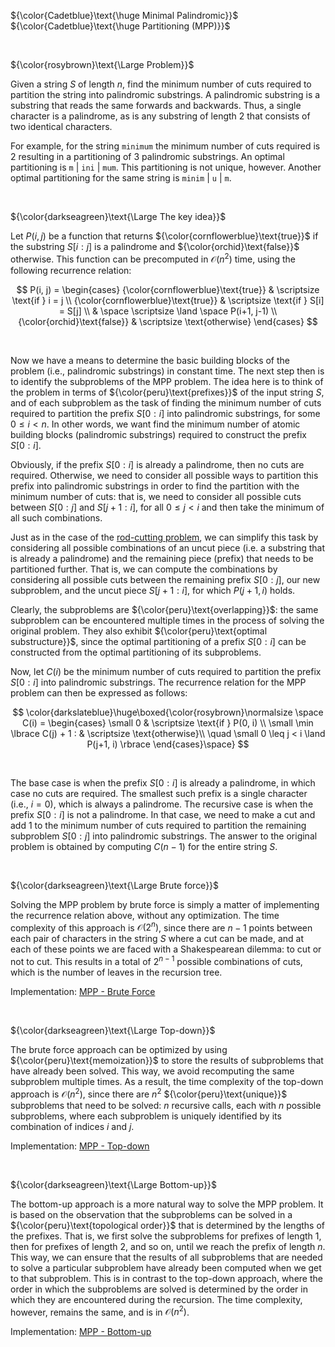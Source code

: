 ${\color{Cadetblue}\text{\huge Minimal Palindromic}}$  
${\color{Cadetblue}\text{\huge Partitioning (MPP)}}$

<br />

${\color{rosybrown}\text{\Large Problem}}$

Given a string $S$ of length $n$, find the minimum number of cuts required to partition the string into palindromic substrings. A palindromic substring is a substring that reads the same forwards and backwards. Thus, a single character is a palindrome, as is any substring of length $2$ that consists of two identical characters.

For example, for the string `minimum` the minimum number of cuts required is $2$ resulting in a partitioning of $3$ palindromic substrings. An optimal partitioning is `m` | `ini` | `mum`. This partitioning is not unique, however. Another optimal partitioning for the same string is `minim` | `u` | `m`.

<br />

${\color{darkseagreen}\text{\Large The key idea}}$

Let $P(i, j)$ be a function that returns ${\color{cornflowerblue}\text{true}}$ if the substring $S[i:j]$ is a palindrome and ${\color{orchid}\text{false}}$ otherwise. This function can be precomputed in $\mathcal{O}(n^2)$ time, using the following recurrence relation:

$$
P(i, j) = \begin{cases}
{\color{cornflowerblue}\text{true}} & \scriptsize \text{if } i = j \\
{\color{cornflowerblue}\text{true}} & \scriptsize \text{if } S[i] = S[j] \\
& \space \scriptsize \land \space P(i+1, j-1) \\
{\color{orchid}\text{false}} & \scriptsize \text{otherwise}
\end{cases}
$$

<br />

Now we have a means to determine the basic building blocks of the problem (i.e., palindromic substrings) in constant time. The next step then is to identify the subproblems of the MPP problem. The idea here is to think of the problem in terms of ${\color{peru}\text{prefixes}}$ of the input string $S$, and of each subproblem as the task of finding the minimum number of cuts required to partition the prefix $S[0:i]$ into palindromic substrings, for some $0 \leq i < n$. In other words, we want find the minimum number of atomic building blocks (palindromic substrings) required to construct the prefix $S[0:i]$.

Obviously, if the prefix $S[0:i]$ is already a palindrome, then no cuts are required. Otherwise, we need to consider all possible ways to partition this prefix into palindromic substrings in order to find the partition with the minimum number of cuts: that is, we need to consider all possible cuts between $S[0:j]$ and $S[j+1:i]$, for all $0 \leq j < i$ and then take the minimum of all such combinations.

Just as in the case of the [rod-cutting problem](https://github.com/pl3onasm/CLRS/tree/main/algorithms/dynamic-programming/rod-cutting), we can simplify this task by considering all possible combinations of an uncut piece (i.e. a substring that is already a palindrome) and the remaining piece (prefix) that needs to be partitioned further. That is, we can compute the combinations by considering all possible cuts between the remaining prefix $S[0:j]$, our new subproblem, and the uncut piece $S[j+1:i]$, for which $P(j+1, i)$ holds.

Clearly, the subproblems are ${\color{peru}\text{overlapping}}$: the same subproblem can be encountered multiple times in the process of solving the original problem. They also exhibit ${\color{peru}\text{optimal substructure}}$, since the optimal partitioning of a prefix $S[0:i]$ can be constructed from the optimal partitioning of its subproblems.

Now, let $C(i)$ be the minimum number of cuts required to partition the prefix $S[0:i]$ into palindromic substrings. The recurrence relation for the MPP problem can then be expressed as follows:

$$
\color{darkslateblue}\huge\boxed{\color{rosybrown}\normalsize \space
C(i) = \begin{cases}
\small 0 & \scriptsize \text{if } P(0, i) \\
\small \min \lbrace C(j) + 1 :  & \scriptsize \text{otherwise}\\
\quad \small 0 \leq j < i \land P(j+1, i) \rbrace
\end{cases}\space}
$$

<br />

The base case is when the prefix $S[0:i]$ is already a palindrome, in which case no cuts are required. The smallest such prefix is a single character (i.e., $i = 0$), which is always a palindrome. The recursive case is when the prefix $S[0:i]$ is not a palindrome. In that case, we need to make a cut and add $1$ to the minimum number of cuts required to partition the remaining subproblem $S[0:j]$ into palindromic substrings. The answer to the original problem is obtained by computing $C(n-1)$ for the entire string $S$.

<br />

${\color{darkseagreen}\text{\Large Brute force}}$

Solving the MPP problem by brute force is simply a matter of implementing the recurrence relation above, without any optimization. The time complexity of this approach is $\mathcal{O}(2^n)$, since there are $n - 1$ points between each pair of characters in the string $S$ where a cut can be made, and at each of these points we are faced with a Shakespearean dilemma: to cut or not to cut. This results in a total of $2^{n-1}$ possible combinations of cuts, which is the number of leaves in the recursion tree.

Implementation: [MPP - Brute Force](https://github.com/pl3onasm/CLRS/blob/main/algorithms/dynamic-programming/min-pal-part/mpp-1.c)

<br />

${\color{darkseagreen}\text{\Large Top-down}}$

The brute force approach can be optimized by using ${\color{peru}\text{memoization}}$ to store the results of subproblems that have already been solved. This way, we avoid recomputing the same subproblem multiple times. As a result, the time complexity of the top-down approach is $\mathcal{O}(n^2)$, since there are $n^2$ ${\color{peru}\text{unique}}$ subproblems that need to be solved: $n$ recursive calls, each with $n$ possible subproblems, where each subproblem is uniquely identified by its combination of indices $i$ and $j$.

Implementation: [MPP - Top-down](https://github.com/pl3onasm/CLRS/blob/main/algorithms/dynamic-programming/min-pal-part/mpp-2.c)

<br />

${\color{darkseagreen}\text{\Large Bottom-up}}$

The bottom-up approach is a more natural way to solve the MPP problem. It is based on the observation that the subproblems can be solved in a ${\color{peru}\text{topological order}}$ that is determined by the lengths of the prefixes. That is, we first solve the subproblems for prefixes of length $1$, then for prefixes of length $2$, and so on, until we reach the prefix of length $n$. This way, we can ensure that the results of all subproblems that are needed to solve a particular subproblem have already been computed when we get to that subproblem. This is in contrast to the top-down approach, where the order in which the subproblems are solved is determined by the order in which they are encountered during the recursion. The time complexity, however, remains the same, and is in $\mathcal{O}(n^2)$.

Implementation: [MPP - Bottom-up](https://github.com/pl3onasm/CLRS/blob/main/algorithms/dynamic-programming/min-pal-part/mpp-3.c)
